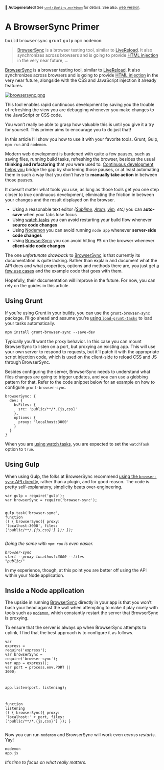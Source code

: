 <sub>&#x1F6A8; <strong>Autogenerated!</strong> See <a href="https://github.com/ponyfoo/articles/tree/noindex/contributing.markdown"><code>contributing.markdown</code></a> for details. See also: <a href="https://ponyfoo.com/articles/a-browsersync-primer">web version</a>.</sub>

<a href="https://ponyfoo.com/articles/a-browsersync-primer"><div></div></a>

<h1>A BrowserSync Primer</h1>

<p><kbd>build</kbd> <kbd>browsersync</kbd> <kbd>grunt</kbd> <kbd>gulp</kbd> <kbd>npm</kbd> <kbd>nodemon</kbd></p>

<blockquote><p><a href="http://www.browsersync.io/" target="_blank">BrowserSync</a> is a browser testing tool, similar to <a href="http://livereload.com/" target="_blank">LiveReload</a>. It also synchronizes across browsers and is going to provide <a href="https://twitter.com/BrowserSync/status/498161493418840064" target="_blank">HTML injection</a> in the very near future, &#x2026;</p></blockquote>

<div><p><a href="http://www.browsersync.io/" target="_blank">BrowserSync</a> is a browser testing tool, similar to <a href="http://livereload.com/" target="_blank">LiveReload</a>. It also synchronizes across browsers and is going to provide <a href="https://twitter.com/BrowserSync/status/498161493418840064" target="_blank">HTML injection</a> in the very near future, alongside with the CSS and JavaScript injection it already features.</p></div>

<div></div>

<div><p><a href="http://www.browsersync.io/" target="_blank"><img src="https://cloud.githubusercontent.com/assets/934293/3879487/18b2f866-2179-11e4-8098-3467f24e5061.png" alt="browsersync.png"></a></p> <p>This tool enables rapid continuous development by saving you the trouble of refreshing the view you are debugging whenever you make changes to the JavaScript or CSS code.</p> <p>You won&#x2019;t really be able to grasp how valuable this is until you give it a try for yourself. This primer aims to encourage you to do just that!</p> <p>In this article I&#x2019;ll show you how to use it with your favorite tools. Grunt, Gulp, <code class="md-code md-code-inline">npm run</code> and <code class="md-code md-code-inline">nodemon</code>.</p></div>

<div><p>Modern web development is burdened with quite a few pauses, such as saving files, running build tasks, refreshing the browser, besides the usual <strong>thinking and refactoring</strong> that you were used to. <a href="https://ponyfoo.com/2013/09/26/continuous-development-in-nodejs" aria-label="Continuous Development in Node.js">Continuous development helps you</a> bridge the gap by shortening those pauses, or at least automating them in such a way that you don&#x2019;t have to <strong>manually take action</strong> in between those pauses.</p> <p>It doesn&#x2019;t matter what tools you use, as long as those tools get you one step closer to true continuous development, eliminating the friction in between your changes and the result displayed on the browser.</p> <ul> <li>Using a reasonable text editor <em>(<a href="http://www.sublimetext.com/" target="_blank" aria-label="The text editor you&apos;ll fall in love with">Sublime</a>, <a href="https://atom.io/" target="_blank" aria-label="A hackable text editor for the 21st Century">Atom</a>, <a href="http://www.vim.org/" target="_blank" aria-label="Highly configurable text editor">vim</a>, etc)</em> you can <strong>auto-save</strong> when your tabs lose focus</li> <li>Using <a href="https://github.com/gruntjs/grunt-contrib-watch" target="_blank" aria-label="grunt-contrib-watch on GitHub">watch tasks</a> you can avoid restarting your build flow whenever <strong>source code changes</strong></li> <li>Using <a href="https://github.com/remy/nodemon" target="_blank" aria-label="Monitor for any changes in your application and automatically restart the server">Nodemon</a> you can avoid running <code class="md-code md-code-inline">node app</code> whenever <strong>server-side code changes</strong></li> <li>Using <a href="http://www.browsersync.io/" target="_blank" aria-label="Time-saving synchronised browser testing.">BrowserSync</a> you can avoid hitting <kbd>F5</kbd> on the browser whenever <strong>client-side code changes</strong></li> </ul> <p>The one <em>unfortunate drawback</em> to <a href="http://www.browsersync.io/" target="_blank" aria-label="Time-saving synchronised browser testing.">BrowserSync</a> is that currently its documentation is quite lacking. Rather than explain and document what the API does and what properties, options and methods there are, you just get <a href="http://www.browsersync.io/docs/grunt/" target="_blank" aria-label="BrowserSync + Grunt.js">a few use cases</a> and the example code that goes with them.</p> <p>Hopefully, their documentation will improve in the future. For now, you can rely on the guides in this article.</p> <h2 id="using-grunt">Using Grunt</h2> <p>If you&#x2019;re using Grunt in your builds, you can use the <a href="https://github.com/shakyshane/grunt-browser-sync" target="_blank" aria-label="shakyshane/grunt-browser-sync on GitHub"><code class="md-code md-code-inline">grunt-browser-sync</code></a> package. I&#x2019;ll go ahead and assume you&#x2019;re <a href="https://ponyfoo.com/2013/11/13/grunt-tips-and-tricks" aria-label="Grunt Tips and Tricks">using <code class="md-code md-code-inline">load-grunt-tasks</code></a> to load your tasks automatically.</p> <pre class="md-code-block"><code class="md-code md-lang-bash">npm install grunt-browser-sync --save-dev
</code></pre> <p>Typically you&#x2019;ll want the proxy behavior. In this case you can mount BrowserSync to listen on a port, but proxying an existing app. This will use your own server to respond to requests, but it&#x2019;ll patch it with the appropriate script injection code, which is used on the client-side to reload CSS and JS through BrowserSync.</p> <p>Besides configuring the server, BrowserSync needs to understand what files changes are going to trigger updates, and you can use a globbing pattern for that. Refer to the code snippet below for an example on how to configure <code class="md-code md-code-inline">grunt-browser-sync</code>.</p> <pre class="md-code-block"><code class="md-code md-lang-javascript">browserSync: {
  dev: {
    bsFiles: {
      src: <span class="md-code-string">&apos;public/**/*.{js,css}&apos;</span>
    },
    options: {
      proxy: <span class="md-code-string">&apos;localhost:3000&apos;</span>
    }
  }
}
</code></pre> <p>When you are <a href="https://github.com/gruntjs/grunt-contrib-watch" target="_blank" aria-label="grunt-contrib-watch on GitHub">using watch tasks</a>, you are expected to set the <code class="md-code md-code-inline">watchTask</code> option to <code class="md-code md-code-inline">true</code>.</p> <h2 id="using-gulp">Using Gulp</h2> <p>When using Gulp, the folks at BrowserSync recommend <a href="http://www.browsersync.io/docs/gulp/" target="_blank" aria-label="BrowserSync + Gulp.js">using the <code class="md-code md-code-inline">browser-sync</code> API directly</a>, rather than a plugin, and for good reason. The code is pretty self-explanatory, simplicity beats over-engineering.</p> <pre class="md-code-block"><code class="md-code md-lang-javascript"><span class="md-code-keyword">var</span> gulp = <span class="md-code-built_in">require</span>(<span class="md-code-string">&apos;gulp&apos;</span>);
<span class="md-code-keyword">var</span> browserSync = <span class="md-code-built_in">require</span>(<span class="md-code-string">&apos;browser-sync&apos;</span>);

gulp.task(<span class="md-code-string">&apos;browser-sync&apos;</span>, <span class="md-code-function"><span class="md-code-keyword">function</span> <span class="md-code-params">()</span> </span>{
  browserSync({
    proxy: <span class="md-code-string">&apos;localhost:3000&apos;</span>,
    files: [<span class="md-code-string">&apos;public/**/*.{js,css}&apos;</span>]
  });
});
</code></pre> <p>Doing the same with <code class="md-code md-code-inline">npm run</code> is even easier.</p> <pre class="md-code-block"><code class="md-code md-lang-bash">browser-sync start --proxy localhost:<span class="md-code-number">3000</span> --files <span class="md-code-string">&quot;public/*&quot;</span>
</code></pre> <p>In my experience, though, at this point you are better off using the API within your Node application.</p> <h2 id="inside-a-node-application">Inside a Node application</h2> <p>The upside in running <a href="http://www.browsersync.io/" target="_blank" aria-label="Time-saving synchronised browser testing.">BrowserSync</a> directly in your app is that you won&#x2019;t bash your head against the wall when attempting to make it play nicely with tools such as <a href="https://github.com/remy/nodemon" target="_blank" aria-label="Monitor for any changes in your application and automatically restart the server"><code class="md-code md-code-inline">nodemon</code></a>, which constantly restart the server that BrowserSync is proxying.</p> <p>To ensure that the server is always up when BrowserSync attempts to uplink, I find that the best approach is to configure it as follows.</p> <pre class="md-code-block"><code class="md-code md-lang-javascript"><span class="md-code-keyword">var</span> express = <span class="md-code-built_in">require</span>(<span class="md-code-string">&apos;express&apos;</span>);
<span class="md-code-keyword">var</span> browserSync = <span class="md-code-built_in">require</span>(<span class="md-code-string">&apos;browser-sync&apos;</span>);
<span class="md-code-keyword">var</span> app = express();
<span class="md-code-keyword">var</span> port = process.env.PORT || <span class="md-code-number">3000</span>;

app.listen(port, listening);

<span class="md-code-function"><span class="md-code-keyword">function</span> <span class="md-code-title">listening</span> <span class="md-code-params">()</span> </span>{
  browserSync({
    proxy: <span class="md-code-string">&apos;localhost:&apos;</span> + port,
    files: [<span class="md-code-string">&apos;public/**/*.{js,css}&apos;</span>]
  });
}
</code></pre> <p>Now you can run <code class="md-code md-code-inline">nodemon</code> and BrowserSync will work even <em>across restarts</em>. Yay!</p> <pre class="md-code-block"><code class="md-code md-lang-bash">nodemon app.js
</code></pre> <p><em>It&#x2019;s time to focus on what really matters.</em></p></div>
